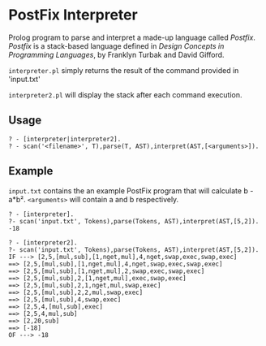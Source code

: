# PostFix Interpreter
Prolog program to parse and interpret a made-up language called _Postfix_. _Postfix_ is a stack-based language defined in 
_Design Concepts in Programming Languages_, by Franklyn Turbak and David Gifford.

`interpreter.pl` simply returns the result of the command provided in 'input.txt'

`interpreter2.pl` will display the stack after each command execution.

## Usage
```
? - [interpreter|interpreter2].  
? - scan('<filename>', T),parse(T, AST),interpret(AST,[<arguments>]).  
```

## Example
`input.txt` contains the an example PostFix program that will calculate b - a*b². `<arguments>` will contain a and b respectively.

```
? - [interpreter]. 
?- scan('input.txt', Tokens),parse(Tokens, AST),interpret(AST,[5,2]).       
-18

```

```
? - [interpreter2]. 
?- scan('input.txt', Tokens),parse(Tokens, AST),interpret(AST,[5,2]).       
IF ---> [2,5,[mul,sub],[1,nget,mul],4,nget,swap,exec,swap,exec]
==> [2,5,[mul,sub],[1,nget,mul],4,nget,swap,exec,swap,exec]
==> [2,5,[mul,sub],[1,nget,mul],2,swap,exec,swap,exec]
==> [2,5,[mul,sub],2,[1,nget,mul],exec,swap,exec]
==> [2,5,[mul,sub],2,1,nget,mul,swap,exec]
==> [2,5,[mul,sub],2,2,mul,swap,exec]
==> [2,5,[mul,sub],4,swap,exec]
==> [2,5,4,[mul,sub],exec]
==> [2,5,4,mul,sub]
==> [2,20,sub]
==> [-18]
OF ---> -18
```
